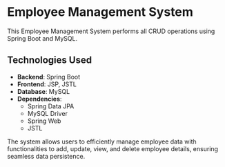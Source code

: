 # Employee Management System

This Employee Management System performs all CRUD operations using Spring Boot and MySQL. 

## Technologies Used

- **Backend**: Spring Boot
- **Frontend**: JSP, JSTL
- **Database**: MySQL
- **Dependencies**: 
  - Spring Data JPA
  - MySQL Driver
  - Spring Web
  - JSTL

The system allows users to efficiently manage employee data with functionalities to add, update, view, and delete employee details, ensuring seamless data persistence.
